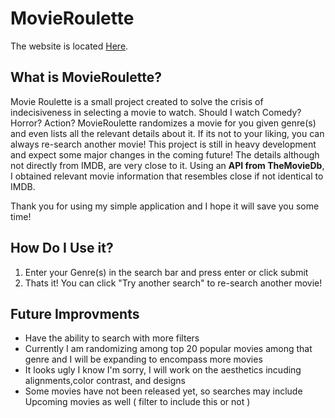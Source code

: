 # MovieRoulette 
  The website is located [Here](https://punjordi.github.io/MovieRoulette/).

## What is MovieRoulette?

  Movie Roulette is a small project created to solve the crisis of indecisiveness in selecting a movie to watch. Should I watch Comedy? Horror? Action? MovieRoulette randomizes a movie for you given genre(s) and even lists all the relevant details about it. If its not to your liking, you can always re-search another movie! This project is still in heavy development and expect some major changes in the coming future! The details although not directly from IMDB, are very close to it. Using an **API from TheMovieDb**, I obtained relevant movie information that resembles close if not identical to IMDB.
  
  Thank you for using my simple application and I hope it will save you some time!
  
 ## How Do I Use it?
 
 1. Enter your Genre(s) in the search bar and press enter or click submit
 2. Thats it! You can click "Try another search" to re-search another movie!
 
 
 ## Future Improvments
 
 - Have the ability to search with more filters
 - Currently I am randomizing among top 20 popular movies among that genre and I will be expanding to encompass more movies
 - It looks ugly I know I'm sorry, I will work on the aesthetics incuding alignments,color contrast, and designs 
 - Some movies have not been released yet, so searches may include Upcoming movies as well ( filter to include this or not )
 



